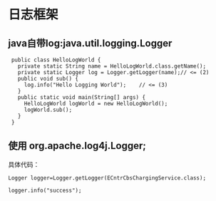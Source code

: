 # 日志框架

## java自带log:java.util.logging.Logger

```
 public class HelloLogWorld {  
   private static String name = HelloLogWorld.class.getName();      
   private static Logger log = Logger.getLogger(name);// <= (2)  
   public void sub() {  
     log.info("Hello Logging World");    // <= (3)  
   }  
   public static void main(String[] args) {  
     HelloLogWorld logWorld = new HelloLogWorld();  
     logWorld.sub();  
   }  
 }  
```

## 使用 org.apache.log4j.Logger;

具体代码：

```
Logger logger=Logger.getLogger(ECntrCbsChargingService.class);

logger.info("success");
```